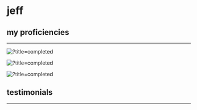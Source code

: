 # jeff

## my proficiencies
----------------------------------------------

![?title=completed](https://progress-bar.dev/75/?title=Lua&suffix=(experienced)&width=250&color=737373) 

![?title=completed](https://progress-bar.dev/55/?title=Java&suffix=(intermediate)&width=245&color=737373) 

![?title=completed](https://progress-bar.dev/20/?title=SQL&suffix=(novice)&width=250&color=737373) 


## testimonials
----------------------------------------------
>
